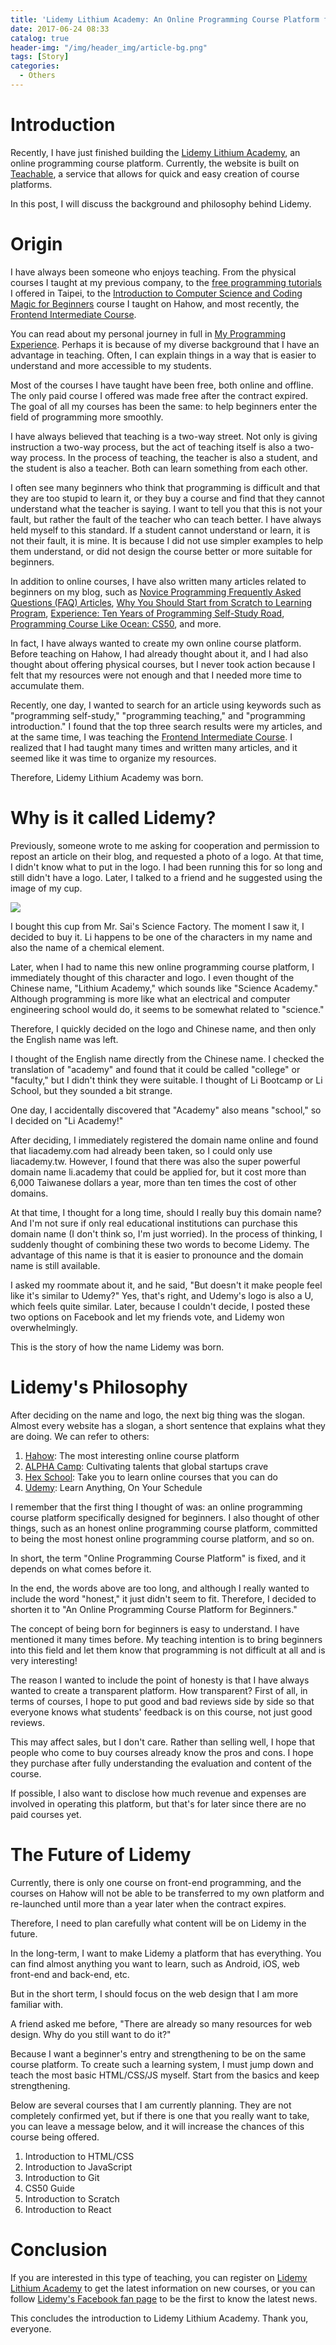```yaml
---
title: 'Lidemy Lithium Academy: An Online Programming Course Platform for Beginners'
date: 2017-06-24 08:33
catalog: true
header-img: "/img/header_img/article-bg.png"
tags: [Story]
categories:
  - Others
---
```

# Introduction

Recently, I have just finished building the [Lidemy Lithium Academy](https://lidemy.teachable.com), an online programming course platform. Currently, the website is built on [Teachable](https://teachable.com/), a service that allows for quick and easy creation of course platforms.

In this post, I will discuss the background and philosophy behind Lidemy.

<!-- more -->

# Origin

I have always been someone who enjoys teaching. From the physical courses I taught at my previous company, to the [free programming tutorials](https://github.com/aszx87410/programming-tutorial-review) I offered in Taipei, to the [Introduction to Computer Science and Coding Magic for Beginners](http://course.huli.tw/) course I taught on Hahow, and most recently, the [Frontend Intermediate Course](https://github.com/aszx87410/frontend-intermediate-course).

You can read about my personal journey in full in [My Programming Experience](http://huli.logdown.com/posts/1957865-my-programming-experience-1). Perhaps it is because of my diverse background that I have an advantage in teaching. Often, I can explain things in a way that is easier to understand and more accessible to my students.

Most of the courses I have taught have been free, both online and offline. The only paid course I offered was made free after the contract expired. The goal of all my courses has been the same: to help beginners enter the field of programming more smoothly.

I have always believed that teaching is a two-way street. Not only is giving instruction a two-way process, but the act of teaching itself is also a two-way process. In the process of teaching, the teacher is also a student, and the student is also a teacher. Both can learn something from each other.

I often see many beginners who think that programming is difficult and that they are too stupid to learn it, or they buy a course and find that they cannot understand what the teacher is saying. I want to tell you that this is not your fault, but rather the fault of the teacher who can teach better. I have always held myself to this standard. If a student cannot understand or learn, it is not their fault, it is mine. It is because I did not use simpler examples to help them understand, or did not design the course better or more suitable for beginners.

In addition to online courses, I have also written many articles related to beginners on my blog, such as [Novice Programming Frequently Asked Questions (FAQ) Articles](http://huli.logdown.com/posts/1739139-novice-program-frequently-asked-questions-faq-articles), [Why You Should Start from Scratch to Learning Program](http://huli.logdown.com/posts/772671-why-you-should-start-from-scratch-to-learning-program), [Experience: Ten Years of Programming Self-Study Road](http://huli.logdown.com/posts/703835-experience-ten-year-programming-of-self-study-road), [Programming Course Like Ocean: CS50](http://huli.logdown.com/posts/687027-cs50-programming-course-like-ocean), and more.

In fact, I have always wanted to create my own online course platform. Before teaching on Hahow, I had already thought about it, and I had also thought about offering physical courses, but I never took action because I felt that my resources were not enough and that I needed more time to accumulate them.

Recently, one day, I wanted to search for an article using keywords such as "programming self-study," "programming teaching," and "programming introduction." I found that the top three search results were my articles, and at the same time, I was teaching the [Frontend Intermediate Course](https://github.com/aszx87410/frontend-intermediate-course). I realized that I had taught many times and written many articles, and it seemed like it was time to organize my resources.

Therefore, Lidemy Lithium Academy was born.

# Why is it called Lidemy?

Previously, someone wrote to me asking for cooperation and permission to repost an article on their blog, and requested a photo of a logo. At that time, I didn't know what to put in the logo. I had been running this for so long and still didn't have a logo. Later, I talked to a friend and he suggested using the image of my cup.

![](https://lh3.googleusercontent.com/vfspRaoQC9xwm9wFja9ljUnHlN-LMc0jLxSSd87klXwJjlxA4GdKyOE_hb7F0k6-Kx2KruD_vz9lgmGzu8ZdiDKYK1es0CLTGtb0NXEDEh0h8bwf3_ThmnXQP7CPvjGbbM4n-H7rKy5dvLKh3bmmWrBlhBeN0tQstC1egqzmUEK1bZs_nbXzSbiZD_NIy2rUZdJXzeJ4uCl21jbgNuNZJfs7i9u2PUv2k2u6T4Ut4Hg_4AaflqKfwpcPPOUGLISnzk6scVIAXHoIf9N2uA2rbIpo9u_gAItccHWT5ofCKCbaDvIVTV7uKV0hOi4r9WqEytxwnplFgwYENcCr-uJHRUmIkEzTaY8AlqkvGKgGqJ5x4PEtObBthPBh1FijGLpo0HaBJtnbTjYliIEV1Jz_3yYIGYNDPPJnDyoDz8Vo-bbqw1WRGaYH9LRMZVW_vUFz3AxpQ0Q5ybg1nCYiPkSepz8Ryx0YhwWm5nQb1zbh5T4hNx9Ifid2aV78YqUhxh0ALmDdkcFQFfjY_cQB_RSjlTezWmGrb2s_B6-0bZ2-xllYPoHNpMeDox28zymQf0VdcrjXP_1dRj_eLTQ_sJVjYWJnh4Qa9UsuMXxPmN5BdAE9ayLCUHpsMOi3TqnA43QB-0XTlPMbjlP2Eh9azNt8kEdg2qdySCM7YmIxvtXIEw=s733-no)

I bought this cup from Mr. Sai's Science Factory. The moment I saw it, I decided to buy it. Li happens to be one of the characters in my name and also the name of a chemical element.

Later, when I had to name this new online programming course platform, I immediately thought of this character and logo. I even thought of the Chinese name, "Lithium Academy," which sounds like "Science Academy." Although programming is more like what an electrical and computer engineering school would do, it seems to be somewhat related to "science."

Therefore, I quickly decided on the logo and Chinese name, and then only the English name was left.

I thought of the English name directly from the Chinese name. I checked the translation of "academy" and found that it could be called "college" or "faculty," but I didn't think they were suitable. I thought of Li Bootcamp or Li School, but they sounded a bit strange.

One day, I accidentally discovered that "Academy" also means "school," so I decided on "Li Academy!"

After deciding, I immediately registered the domain name online and found that liacademy.com had already been taken, so I could only use liacademy.tw. However, I found that there was also the super powerful domain name li.academy that could be applied for, but it cost more than 6,000 Taiwanese dollars a year, more than ten times the cost of other domains.

At that time, I thought for a long time, should I really buy this domain name? And I'm not sure if only real educational institutions can purchase this domain name (I don't think so, I'm just worried). In the process of thinking, I suddenly thought of combining these two words to become Lidemy. The advantage of this name is that it is easier to pronounce and the domain name is still available.

I asked my roommate about it, and he said, "But doesn't it make people feel like it's similar to Udemy?" Yes, that's right, and Udemy's logo is also a U, which feels quite similar. Later, because I couldn't decide, I posted these two options on Facebook and let my friends vote, and Lidemy won overwhelmingly.

This is the story of how the name Lidemy was born.

# Lidemy's Philosophy

After deciding on the name and logo, the next big thing was the slogan. Almost every website has a slogan, a short sentence that explains what they are doing. We can refer to others:

1. [Hahow](https://hahow.in/): The most interesting online course platform
2. [ALPHA Camp](https://tw.alphacamp.co/): Cultivating talents that global startups crave
3. [Hex School](http://www.hexschool.com/): Take you to learn online courses that you can do
4. [Udemy](https://www.udemy.com/): Learn Anything, On Your Schedule

I remember that the first thing I thought of was: an online programming course platform specifically designed for beginners. I also thought of other things, such as an honest online programming course platform, committed to being the most honest online programming course platform, and so on.

In short, the term "Online Programming Course Platform" is fixed, and it depends on what comes before it. 

In the end, the words above are too long, and although I really wanted to include the word "honest," it just didn't seem to fit. Therefore, I decided to shorten it to "An Online Programming Course Platform for Beginners." 

The concept of being born for beginners is easy to understand. I have mentioned it many times before. My teaching intention is to bring beginners into this field and let them know that programming is not difficult at all and is very interesting! 

The reason I wanted to include the point of honesty is that I have always wanted to create a transparent platform. How transparent? First of all, in terms of courses, I hope to put good and bad reviews side by side so that everyone knows what students' feedback is on this course, not just good reviews. 

This may affect sales, but I don't care. Rather than selling well, I hope that people who come to buy courses already know the pros and cons. I hope they purchase after fully understanding the evaluation and content of the course. 

If possible, I also want to disclose how much revenue and expenses are involved in operating this platform, but that's for later since there are no paid courses yet. 

# The Future of Lidemy 

Currently, there is only one course on front-end programming, and the courses on Hahow will not be able to be transferred to my own platform and re-launched until more than a year later when the contract expires. 

Therefore, I need to plan carefully what content will be on Lidemy in the future. 

In the long-term, I want to make Lidemy a platform that has everything. You can find almost anything you want to learn, such as Android, iOS, web front-end and back-end, etc. 

But in the short term, I should focus on the web design that I am more familiar with. 

A friend asked me before, "There are already so many resources for web design. Why do you still want to do it?" 

Because I want a beginner's entry and strengthening to be on the same course platform. To create such a learning system, I must jump down and teach the most basic HTML/CSS/JS myself. Start from the basics and keep strengthening. 

Below are several courses that I am currently planning. They are not completely confirmed yet, but if there is one that you really want to take, you can leave a message below, and it will increase the chances of this course being offered. 

1. Introduction to HTML/CSS 
2. Introduction to JavaScript 
3. Introduction to Git 
4. CS50 Guide 
5. Introduction to Scratch 
6. Introduction to React 

# Conclusion 

If you are interested in this type of teaching, you can register on [Lidemy Lithium Academy](https://lidemy.teachable.com/) to get the latest information on new courses, or you can follow [Lidemy's Facebook fan page](https://www.facebook.com/lidemytw) to be the first to know the latest news. 

This concludes the introduction to Lidemy Lithium Academy. Thank you, everyone.
